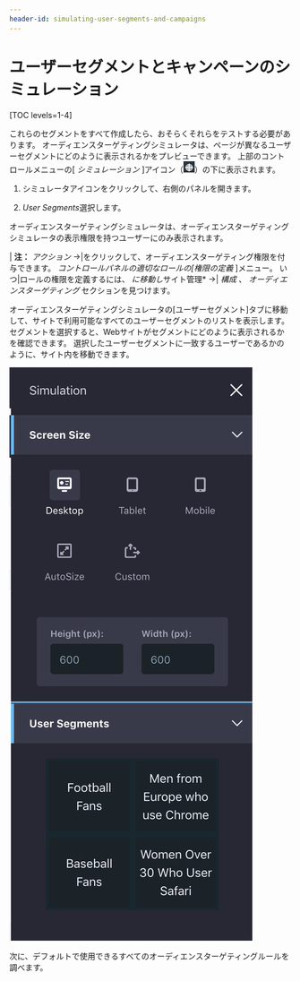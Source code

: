 ```yaml
---
header-id: simulating-user-segments-and-campaigns
---
```


# ユーザーセグメントとキャンペーンのシミュレーション

[TOC levels=1-4]

これらのセグメントをすべて作成したら、おそらくそれらをテストする必要があります。 オーディエンスターゲティングシミュレータは、ページが異なるユーザーセグメントにどのように表示されるかをプレビューできます。 上部のコントロールメニューの[ *シミュレーション* ]アイコン（![Simulation](../../images-dxp/icon-simulation.png)）の下に表示されます。

1.  シミュレータアイコンをクリックして、右側のパネルを開きます。

2.  *User Segments*選択します。

オーディエンスターゲティングシミュレータは、オーディエンスターゲティングシミュレータの表示権限を持つユーザーにのみ表示されます。

| **注：** *アクション* →|をクリックして、オーディエンスターゲティング権限を付与できます。 *コントロールパネルの適切なロールの[権限の定義* ]メニュー。 いつ|ロールの権限を定義するには、 *に移動し*サイト管理* →| *構成* 、 *オーディエンスターゲティング* セクションを見つけます。</p>

オーディエンスターゲティングシミュレータの[ユーザーセグメント]タブに移動して、サイトで利用可能なすべてのユーザーセグメントのリストを表示します。 セグメントを選択すると、Webサイトがセグメントにどのように表示されるかを確認できます。 選択したユーザーセグメントに一致するユーザーであるかのように、サイト内を移動できます。

![図1：オーディエンスターゲティングは、[シミュレーション]メニューにシミュレータを提供します。](../../images-dxp/audience-targeting-simulator.png)

次に、デフォルトで使用できるすべてのオーディエンスターゲティングルールを調べます。

